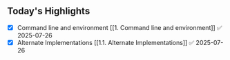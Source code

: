 ## Today's Highlights


- [x] Command line and environment [[1. Command line and environment]] ✅ 2025-07-26
- [x] Alternate Implementations [[1.1. Alternate Implementations]] ✅ 2025-07-26